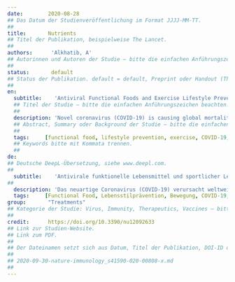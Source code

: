 ```yaml
---
date:        2020-08-28
## Das Datum der Studienveröffentlichung im Format JJJJ-MM-TT.
##
title:       Nutrients 
## Titel der Publikation, beispielweise The Lancet.
##
authors:      'Alkhatib, A'
## Autorinnen und Autoren der Studie – bitte die einfachen Anführungszeichen beachten!
##
status:       default
## Status der Publikation. default = default, Preprint oder Handout (Thesenpapier)
##
en:
  subtitle:    'Antiviral Functional Foods and Exercise Lifestyle Prevention of Coronavirus'
  ## Titel der Studie – bitte die einfachen Anführungszeichen beachten!
  ##
  description: 'Novel coronavirus (COVID-19) is causing global mortality and lockdown burdens. A compromised immune system is a known risk factor for all viral influenza infections. Functional foods optimize the immune system capacity to prevent and control pathogenic viral infections, while physical activity augments such protective benefits. Exercise enhances innate and adaptive immune systems through acute, transient, and long-term adaptations to physical activity in a dose-response relationship. Functional foods prevention of non-communicable disease can be translated into protecting against respiratory viral infections and COVID-19. Functional foods and nutraceuticals within popular diets contain immune-boosting nutraceuticals, polyphenols, terpenoids, flavonoids, alkaloids, sterols, pigments, unsaturated fatty-acids, micronutrient vitamins and minerals, including vitamin A, B6, B12, C, D, E, and folate, and trace elements, including zinc, iron, selenium, magnesium, and copper. Foods with antiviral properties include fruits, vegetables, fermented foods and probiotics, olive oil, fish, nuts and seeds, herbs, roots, fungi, amino acids, peptides, and cyclotides. Regular moderate exercise may contribute to reduce viral risk and enhance sleep quality during quarantine, in combination with appropriate dietary habits and functional foods. Lifestyle and appropriate nutrition with functional compounds may offer further antiviral approaches for public health.'
  ## Abstract, Summary oder Background der Studie – bitte die einfachen Anführungszeichen beachten!
  ##
  tags:     [functional food, lifestyle prevention, exercise, COVID-19, viral infection, immune system]
  ## Keywords bitte mit Kommata trennen.
  ##
de: 
## Deutsche DeepL-Übersetzung, siehe www.deepl.com.
##
  subtitle:    'Antivirale funktionelle Lebensmittel und sportlicher Lebensstil - Prävention des Coronavirus'
##
  description: 'Das neuartige Coronavirus (COVID-19) verursacht weltweit hohe Sterblichkeits- und Schließungsraten. Ein geschwächtes Immunsystem ist ein bekannter Risikofaktor für alle viralen Grippeinfektionen. Funktionelle Lebensmittel optimieren die Fähigkeit des Immunsystems, pathogenen Virusinfektionen vorzubeugen und sie zu bekämpfen, während körperliche Aktivität diese Schutzwirkung verstärkt. Bewegung verbessert das angeborene und adaptive Immunsystem durch akute, vorübergehende und langfristige Anpassungen an körperliche Aktivität in einer Dosis-Wirkungs-Beziehung. Die Prävention nicht übertragbarer Krankheiten durch funktionelle Lebensmittel lässt sich auf den Schutz vor viralen Infektionen der Atemwege und COVID-19 übertragen. Funktionelle Lebensmittel und Nutrazeutika in der gängigen Ernährung enthalten immunstärkende Nutrazeutika, Polyphenole, Terpenoide, Flavonoide, Alkaloide, Sterole, Pigmente, ungesättigte Fettsäuren, Mikronährstoffvitamine und -mineralien, einschließlich Vitamin A, B6, B12, C, D, E und Folsäure, sowie Spurenelemente, einschließlich Zink, Eisen, Selen, Magnesium und Kupfer. Zu den Lebensmitteln mit antiviralen Eigenschaften gehören Obst, Gemüse, fermentierte Lebensmittel und Probiotika, Olivenöl, Fisch, Nüsse und Samen, Kräuter, Wurzeln, Pilze, Aminosäuren, Peptide und Zyklotide. Regelmäßige moderate Bewegung kann dazu beitragen, das virale Risiko zu verringern und die Schlafqualität während der Quarantäne zu verbessern, in Kombination mit geeigneten Ernährungsgewohnheiten und funktionellen Lebensmitteln. Der Lebensstil und eine angemessene Ernährung mit funktionellen Stoffen können weitere antivirale Ansätze für die öffentliche Gesundheit bieten.'
  tags:     [Functional Food, Lebensstilprävention, Bewegung, COVID-19, Virusinfektion, Immunsystem]
group:       "Treatments"
## Kategorie der Studie: Virus, Immunity, Therapeutics, Vaccines – bitte die Anführungszeichen beachten!
##
credit:      https://doi.org/10.3390/nu12092633
## Link zur Studien-Website.
## Link zum PDF.
##
## Der Dateinamen setzt sich aus Datum, Titel der Publikation, DOI-ID der Studie (nach dem letzten Slash) und der Dateiendung zusammen. Bitte den Unterstrich vor der DOI-ID beachten!
##
## 2020-09-30-nature-immunology_s41590-020-00808-x.md
##
---
```

<object data="{{ page.link }}" style='height:calc(100vh - 400px); width: 100%' type='application/pdf'></object>